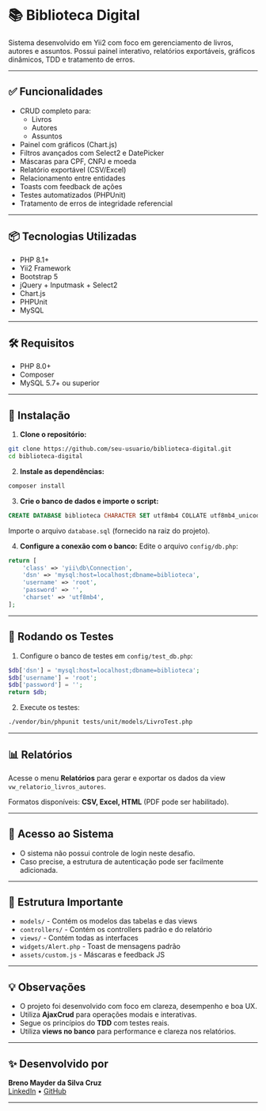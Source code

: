 # 📚 Biblioteca Digital

Sistema desenvolvido em Yii2 com foco em gerenciamento de livros, autores e assuntos. Possui painel interativo, relatórios exportáveis, gráficos dinâmicos, TDD e tratamento de erros.

---

## ✅ Funcionalidades

- CRUD completo para:
  - Livros
  - Autores
  - Assuntos
- Painel com gráficos (Chart.js)
- Filtros avançados com Select2 e DatePicker
- Máscaras para CPF, CNPJ e moeda
- Relatório exportável (CSV/Excel)
- Relacionamento entre entidades
- Toasts com feedback de ações
- Testes automatizados (PHPUnit)
- Tratamento de erros de integridade referencial

---

## 📦 Tecnologias Utilizadas

- PHP 8.1+
- Yii2 Framework
- Bootstrap 5
- jQuery + Inputmask + Select2
- Chart.js
- PHPUnit
- MySQL

---

## 🛠️ Requisitos

- PHP 8.0+
- Composer
- MySQL 5.7+ ou superior

---

## 🚀 Instalação

1. **Clone o repositório:**

```bash
git clone https://github.com/seu-usuario/biblioteca-digital.git
cd biblioteca-digital
```

2. **Instale as dependências:**

```bash
composer install
```

3. **Crie o banco de dados e importe o script:**

```sql
CREATE DATABASE biblioteca CHARACTER SET utf8mb4 COLLATE utf8mb4_unicode_ci;
```

Importe o arquivo `database.sql` (fornecido na raiz do projeto).

4. **Configure a conexão com o banco:**
Edite o arquivo `config/db.php`:

```php
return [
    'class' => 'yii\db\Connection',
    'dsn' => 'mysql:host=localhost;dbname=biblioteca',
    'username' => 'root',
    'password' => '',
    'charset' => 'utf8mb4',
];
```

---

## 🧪 Rodando os Testes

1. Configure o banco de testes em `config/test_db.php`:

```php
$db['dsn'] = 'mysql:host=localhost;dbname=biblioteca';
$db['username'] = 'root';
$db['password'] = '';
return $db;
```

2. Execute os testes:

```bash
./vendor/bin/phpunit tests/unit/models/LivroTest.php
```

---

## 📊 Relatórios

Acesse o menu **Relatórios** para gerar e exportar os dados da view `vw_relatorio_livros_autores`.

Formatos disponíveis: **CSV, Excel, HTML** (PDF pode ser habilitado).

---

## 🔐 Acesso ao Sistema

- O sistema não possui controle de login neste desafio.
- Caso precise, a estrutura de autenticação pode ser facilmente adicionada.

---

## 📁 Estrutura Importante

- `models/` - Contém os modelos das tabelas e das views
- `controllers/` - Contém os controllers padrão e do relatório
- `views/` - Contém todas as interfaces
- `widgets/Alert.php` - Toast de mensagens padrão
- `assets/custom.js` - Máscaras e feedback JS

---

## 💡 Observações

- O projeto foi desenvolvido com foco em clareza, desempenho e boa UX.
- Utiliza **AjaxCrud** para operações modais e interativas.
- Segue os princípios do **TDD** com testes reais.
- Utiliza **views no banco** para performance e clareza nos relatórios.

---

## ✨ Desenvolvido por

**Breno Mayder da Silva Cruz**  
[LinkedIn](https://www.linkedin.com/in/brenomayder) • [GitHub](https://github.com/mayder)

---
